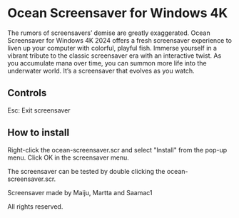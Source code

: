 # Ocean Screensaver for Windows 4K

The rumors of screensavers’ demise are greatly exaggerated. Ocean Screensaver for Windows 4K 2024 offers a fresh screensaver experience to liven up your computer with colorful, playful fish. Immerse yourself in a vibrant tribute to the classic screensaver era with an interactive twist. As you accumulate mana over time, you can summon more life into the underwater world. It’s a screensaver that evolves as you watch.

## Controls

Esc: Exit screensaver

## How to install

Right-click the ocean-screensaver.scr and select "Install" from the pop-up
menu. Click OK in the screensaver menu. 

The screensaver can be tested by double clicking the ocean-screensaver.scr.

Screensaver made by Maiju, Martta and Saamac1

All rights reserved. 
